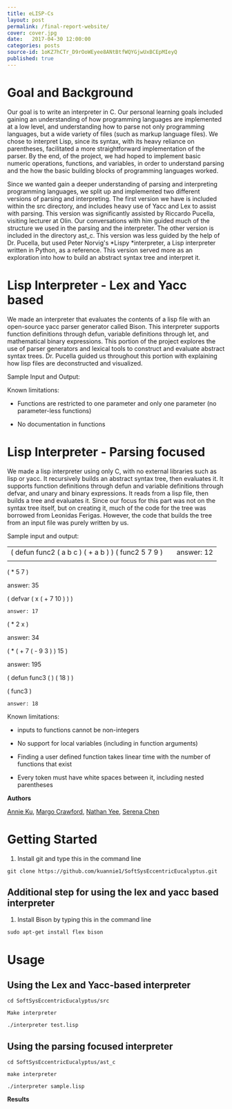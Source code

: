 ```yaml
---
title: eLISP-Cs
layout: post
permalink: /final-report-website/
cover: cover.jpg
date:   2017-04-30 12:00:00
categories: posts
source-id: 1oKZ7hCTr_D9rOoWEyee8ANtBtfWQYGjwUxBCEpMIeyQ
published: true
---
```

# **Goal and Background**

Our goal is to write an interpreter in C. Our personal learning goals included gaining an understanding of how programming languages are implemented at a low level, and understanding how to parse not only programming languages, but a wide variety of files (such as markup language files). We chose to interpret Lisp, since its syntax, with its heavy reliance on parentheses, facilitated a more straightforward implementation of the parser. By the end, of the project, we had hoped to implement basic numeric operations, functions, and variables, in order to understand parsing and the how the basic building blocks of programming languages worked.

Since we wanted gain a deeper understanding of parsing and interpreting programming languages, we split up and implemented two different versions of parsing and interpreting. The first version we have is included within the src directory, and includes heavy use of Yacc and Lex to assist with parsing. This version was significantly assisted by Riccardo Pucella, visiting lecturer at Olin. Our conversations with him guided much of the structure we used in the parsing and the interpreter. The other version is included in the directory ast_c. This version was less guided by the help of Dr. Pucella, but used Peter Norvig's *Lispy *interpreter, a Lisp interpreter written in Python, as a reference. This version served more as an exploration into how to build an abstract syntax tree and interpret it.

# **Lisp Interpreter -  Lex and Yacc based**

We made an interpreter that evaluates the contents of a lisp file with an open-source yacc parser generator called Bison. This interpreter supports function definitions through defun, variable definitions through let, and mathematical binary expressions. This portion of the project explores the use of parser generators and lexical tools to construct and evaluate abstract syntax trees. Dr. Pucella guided us throughout this portion with explaining how lisp files are deconstructed and visualized. 

Sample Input and Output:

Known limitations:

* Functions are restricted to one parameter and only one parameter (no parameter-less functions)

* No documentation in functions

# **Lisp Interpreter - Parsing focused**

We made a lisp interpreter using only C, with no external libraries such as lisp or yacc. It recursively builds an abstract syntax tree, then evaluates it. It supports function definitions through defun and variable definitions through defvar, and unary and binary expressions. It reads from a lisp file, then builds a tree and evaluates it. Since our focus for this part was not on the syntax tree itself, but on creating it, much of the code for the tree was borrowed from Leonidas Ferigas. However, the code that builds the tree from an input file was purely written by us.

Sample input and output: 

<table>
  <tr>
    <td>( defun func2 ( a b c ) ( + a b ) )  
( func2 5 7 9 )</td>
    <td>     </td>
    <td>answer: 12</td>
  </tr>
  <tr>
    <td></td>
    <td></td>
    <td></td>
  </tr>
</table>


( * 5 7 )

answer: 35

( defvar ( x ( + 7 10 ) ) )

	answer: 17

( * 2 x )

answer: 34

( * ( + 7 ( - 9 3 ) ) 15 )

answer: 195

( defun func3 ( ) ( 18 ) )

( func3 )

	answer: 18

Known limitations:

* inputs to functions cannot be non-integers

* No support for local variables (including in function arguments)

* Finding a user defined function takes linear time with the number of functions that exist

* Every token must have white spaces between it, including nested parentheses

**Authors**

[Annie Ku](https://github.com/kuannie1), [Margo Crawford](https://github.com/Margaretmcrawf), [Nathan Yee](https://github.com/NathanYee), [Serena Chen](https://github.com/poosomooso)

# **Getting Started**

1. Install git and type this in the command line 

`git clone https://github.com/kuannie1/SoftSysEccentricEucalyptus.git`

## Additional step for using the lex and yacc based interpreter 

1. Install Bison by typing this in the command line

`sudo apt-get install flex bison`

# **Usage**

## Using the Lex and Yacc-based interpreter

`cd SoftSysEccentricEucalyptus/src`

`Make interpreter`

`./interpreter test.lisp`

## Using the parsing focused interpreter

`cd SoftSysEccentricEucalyptus/ast_c`

`make interpreter`

`./interpreter sample.lisp`

**Results**

